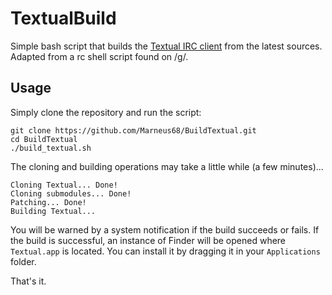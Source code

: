# TextualBuild

Simple bash script that builds the [Textual IRC client](https://www.codeux.com/textual/) from the latest sources. Adapted from a rc shell script found on /g/.

## Usage

Simply clone the repository and run the script:

	git clone https://github.com/Marneus68/BuildTextual.git
	cd BuildTextual
	./build_textual.sh

The cloning and building operations may take a little while (a few minutes)...

	Cloning Textual... Done!
	Cloning submodules... Done!
	Patching... Done!
	Building Textual... 

You will be warned by a system notification if the build succeeds or fails. If the build is successful, an instance of Finder will be opened where `Textual.app` is located. You can install it by dragging it in your `Applications` folder.

That's it.
